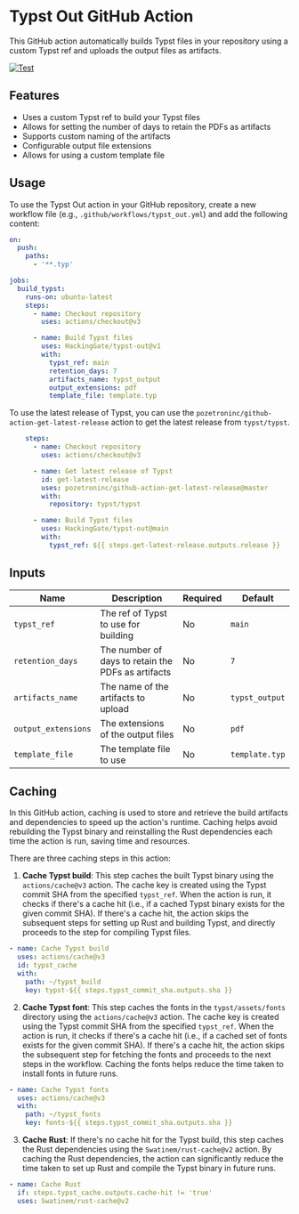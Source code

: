 # Typst Out GitHub Action
This GitHub action automatically builds Typst files in your repository using a custom Typst ref and uploads the output files as artifacts.

[![Test](https://github.com/HackingGate/typst-out/actions/workflows/test.yml/badge.svg)](https://github.com/HackingGate/typst-out/actions/workflows/test.yml)

## Features

- Uses a custom Typst ref to build your Typst files
- Allows for setting the number of days to retain the PDFs as artifacts
- Supports custom naming of the artifacts
- Configurable output file extensions
- Allows for using a custom template file

## Usage

To use the Typst Out action in your GitHub repository, create a new workflow file (e.g., `.github/workflows/typst_out.yml`) and add the following content:

```yaml
on:
  push:
    paths:
      - '**.typ'

jobs:
  build_typst:
    runs-on: ubuntu-latest
    steps:
      - name: Checkout repository
        uses: actions/checkout@v3

      - name: Build Typst files
        uses: HackingGate/typst-out@v1
        with:
          typst_ref: main
          retention_days: 7
          artifacts_name: typst_output
          output_extensions: pdf
          template_file: template.typ
```

To use the latest release of Typst, you can use the `pozetroninc/github-action-get-latest-release` action to get the latest release from `typst/typst`.

```yaml
    steps:
      - name: Checkout repository
        uses: actions/checkout@v3

      - name: Get latest release of Typst
        id: get-latest-release
        uses: pozetroninc/github-action-get-latest-release@master
        with:
          repository: typst/typst

      - name: Build Typst files
        uses: HackingGate/typst-out@main
        with:
          typst_ref: ${{ steps.get-latest-release.outputs.release }}
```

## Inputs

| Name | Description | Required | Default |
| --- | --- | --- | --- |
| `typst_ref` | The ref of Typst to use for building | No | `main` |
| `retention_days` | The number of days to retain the PDFs as artifacts | No | `7` |
| `artifacts_name` | The name of the artifacts to upload | No | `typst_output` |
| `output_extensions` | The extensions of the output files | No | `pdf` |
| `template_file` | The template file to use | No | `template.typ` |

## Caching

In this GitHub action, caching is used to store and retrieve the build artifacts and dependencies to speed up the action's runtime. Caching helps avoid rebuilding the Typst binary and reinstalling the Rust dependencies each time the action is run, saving time and resources.

There are three caching steps in this action:

1. **Cache Typst build**: This step caches the built Typst binary using the `actions/cache@v3` action. The cache key is created using the Typst commit SHA from the specified `typst_ref`. When the action is run, it checks if there's a cache hit (i.e., if a cached Typst binary exists for the given commit SHA). If there's a cache hit, the action skips the subsequent steps for setting up Rust and building Typst, and directly proceeds to the step for compiling Typst files.

```yaml
- name: Cache Typst build
  uses: actions/cache@v3
  id: typst_cache
  with:
    path: ~/typst_build
    key: typst-${{ steps.typst_commit_sha.outputs.sha }}
```

2. **Cache Typst font**: This step caches the fonts in the `typst/assets/fonts` directory using the `actions/cache@v3` action. The cache key is created using the Typst commit SHA from the specified `typst_ref`. When the action is run, it checks if there's a cache hit (i.e., if a cached set of fonts exists for the given commit SHA). If there's a cache hit, the action skips the subsequent step for fetching the fonts and proceeds to the next steps in the workflow. Caching the fonts helps reduce the time taken to install fonts in future runs.

```yaml
- name: Cache Typst fonts
  uses: actions/cache@v3
  with:
    path: ~/typst_fonts
    key: fonts-${{ steps.typst_commit_sha.outputs.sha }}
```

3. **Cache Rust**: If there's no cache hit for the Typst build, this step caches the Rust dependencies using the `Swatinem/rust-cache@v2` action. By caching the Rust dependencies, the action can significantly reduce the time taken to set up Rust and compile the Typst binary in future runs.

```yaml
- name: Cache Rust
  if: steps.typst_cache.outputs.cache-hit != 'true'
  uses: Swatinem/rust-cache@v2
```
